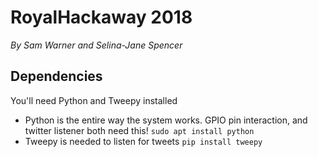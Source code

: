 # RoyalHackaway 2018

*By Sam Warner and Selina-Jane Spencer*

## Dependencies

You'll need Python and Tweepy installed

* Python is the entire way the system works. GPIO pin interaction, and twitter listener both need this!
`sudo apt install python`
* Tweepy is needed to listen for tweets
`pip install tweepy`
